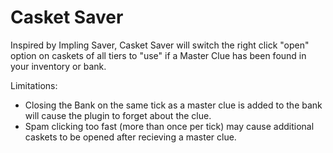 # Casket Saver
Inspired by Impling Saver, Casket Saver will switch the right click "open" option on caskets of all tiers to "use" if a Master Clue has been found in your inventory or bank.

Limitations:
- Closing the Bank on the same tick as a master clue is added to the bank will cause the plugin to forget about the clue.
- Spam clicking too fast (more than once per tick) may cause additional caskets to be opened after recieving a master clue.
